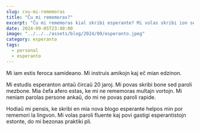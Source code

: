 ```yaml
---
slug: cxu-mi-rememoras
title: "Ĉu mi rememoras?"
excerpt: "Ĉu mi rememoras kial skribi esperante? Mi volas skribi ion sen serĉi en la vortaro."
date: 2024-09-05T23:40:00
image: "../../../assets/blog/2024/09/esperanto.jpeg"
category: esperanto
tags:
  - personal
  - esperanto
---
```

Mi iam estis feroca samideano. Mi instruis amikojn kaj eĉ mian edzinon.

Mi estudis esperanton antaŭ ĉircaŭ 20 jaroj. Mi povas skribi bone sed paroli mezbone. Mia ĉefa afero estas, ke mi ne rememoras multajn vortojn. Mi neniam parolas persone ankaŭ, do mi ne povas paroli rapide.

Hodiaŭ mi pensis, ke skribi en mia nova blogo esperante helpos min por rememori la lingvon. Mi volas paroli fluente kaj povi gastigi esperantistojn estonte, do mi bezonas praktiki pli.